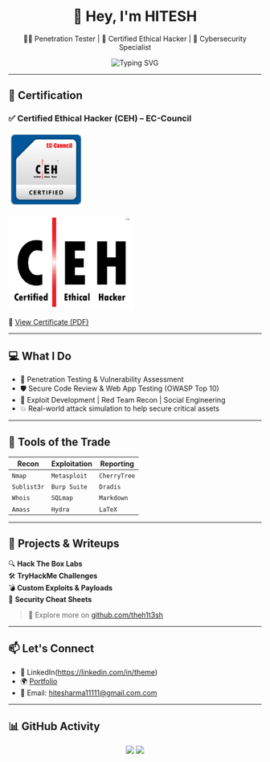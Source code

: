 <h1 align="center">👋 Hey, I'm  HITESH</h1>
<p align="center">
  🧑‍💻 Penetration Tester | 🎯 Certified Ethical Hacker | 🔐 Cybersecurity Specialist  
</p>

<p align="center">
  <img src="https://readme-typing-svg.herokuapp.com?font=Fira+Code&weight=500&size=22&pause=1000&color=4CAF50&center=true&vCenter=true&width=435&lines=Breaking+in...+so+others+won't;Passionate+about+Security;Ethical+Hacking+is+my+Game;So+just+play" alt="Typing SVG" />
</p>

---

## 🏅 Certification

### ✅ Certified Ethical Hacker (CEH) – EC-Council 
<!-- Badge Image -->
<p align="left">
  <img src="Certificate/CEH_badge.png" alt="CEH Badge" width="150"/>
</p> 
<!-- Logo Image -->
<p align="left">
  <img src="Certificate/CEH-logo.jpg" alt="CEH Logo" width="250"/>
</p>  
<!-- Certificate Link -->
<p align="left">
  📜 <a href="Certificate/ECC-CEH-Certificate.pdf" target="_blank">View Certificate (PDF)</a>
</p>

---

## 💻 What I Do

- 🔐 Penetration Testing & Vulnerability Assessment
- 🛡️ Secure Code Review & Web App Testing (OWASP Top 10)
- 🧰 Exploit Development | Red Team Recon | Social Engineering
- 💥 Real-world attack simulation to help secure critical assets

---

## 🧠 Tools of the Trade

| Recon | Exploitation | Reporting | 
|-------|--------------|-----------|
| `Nmap` | `Metasploit` | `CherryTree` |
| `Sublist3r` | `Burp Suite` | `Dradis` |
| `Whois` | `SQLmap` | `Markdown` |
| `Amass` | `Hydra` | `LaTeX` |

---

## 📂 Projects & Writeups

🔍 **Hack The Box Labs**  
🛠️ **TryHackMe Challenges**  
💣 **Custom Exploits & Payloads**  
🧠 **Security Cheat Sheets**  

> 🔗 Explore more on [github.com/theh1t3sh](https://github.com/theh1t3sh)

---

## 📫 Let's Connect

- 💼 LinkedIn(https://linkedin.com/in/theme)
- 🌍 [Portfolio](https://theh1t3sh.github.io/#home)
- 📧 Email: hitesharma11111@gmail.com.com

---

## 📊 GitHub Activity

<p align="center">
  <img src="https://github-readme-stats.vercel.app/api?username=theh1t3sh&show_icons=true&theme=tokyonight" width="50%" />
  <img src="https://streak-stats.demolab.com/?user=theh1t3sh&theme=tokyonight" width="45%" />
</p>
